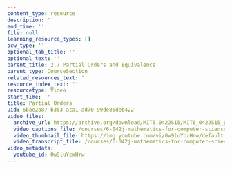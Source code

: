 ```yaml
---
content_type: resource
description: ''
end_time: ''
file: null
learning_resource_types: []
ocw_type: ''
optional_tab_title: ''
optional_text: ''
parent_title: 2.7 Partial Orders and Equivalence
parent_type: CourseSection
related_resources_text: ''
resource_index_text: ''
resourcetype: Video
start_time: ''
title: Partial Orders
uid: 6bae2a87-b353-aca1-ad70-99de86deb422
video_files:
  archive_url: https://archive.org/download/MIT6.042JS15/MIT6_042JS15_partialorderpt_ipod.mp4
  video_captions_file: /courses/6-042j-mathematics-for-computer-science-spring-2015/cc3630bd785f563e913f1ef74a29e184_0w9luYcxHrw.vtt
  video_thumbnail_file: https://img.youtube.com/vi/0w9luYcxHrw/default.jpg
  video_transcript_file: /courses/6-042j-mathematics-for-computer-science-spring-2015/c7638d1001bcad0a4cd7103de0e3ddcf_0w9luYcxHrw.pdf
video_metadata:
  youtube_id: 0w9luYcxHrw
---
```

